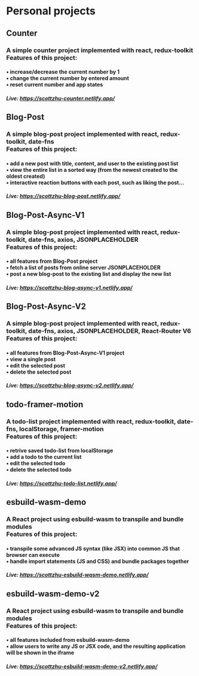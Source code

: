 # Personal projects

## Counter

### A simple counter project implemented with react, redux-toolkit<br />Features of this project:

#### • increase/decrease the current number by 1 <br />• change the current number by entered amount <br />• reset current number and app states

##### Live: https://scottzhu-counter.netlify.app/

## Blog-Post

### A simple blog-post project implemented with react, redux-toolkit, date-fns<br />Features of this project:

#### • add a new post with title, content, and user to the existing post list <br />• view the entire list in a sorted way (from the newest created to the oldest created) <br />• interactive reaction buttons with each post, such as liking the post...

##### Live: https://scottzhu-blog-post.netlify.app/

## Blog-Post-Async-V1

### A simple blog-post project implemented with react, redux-toolkit, date-fns, axios, JSONPLACEHOLDER<br />Features of this project:

#### • all features from Blog-Post project <br /> • fetch a list of posts from online server JSONPLACEHOLDER <br /> • post a new blog-post to the existing list and display the new list

##### Live: https://scottzhu-blog-async-v1.netlify.app/

## Blog-Post-Async-V2

### A simple blog-post project implemented with react, redux-toolkit, date-fns, axios, JSONPLACEHOLDER, React-Router V6<br />Features of this project:

#### • all features from Blog-Post-Async-V1 project <br /> • view a single post <br /> • edit the selected post <br /> • delete the selected post

##### Live: https://scottzhu-blog-async-v2.netlify.app/

## todo-framer-motion

### A todo-list project implemented with react, redux-toolkit, date-fns, localStorage, framer-motion<br />Features of this project:

#### • retrive saved todo-list from localStorage <br /> • add a todo to the current list <br /> • edit the selected todo <br /> • delete the selected todo

##### Live: https://scottzhu-todo-list.netlify.app/

## esbuild-wasm-demo

### A React project using esbuild-wasm to transpile and bundle modules<br />Features of this project:

#### • transpile some advanced JS syntax (like JSX) into common JS that browser can execute <br /> • handle import statements (JS and CSS) and bundle packages together

##### Live: https://scottzhu-esbuild-wasm-demo.netlify.app/

## esbuild-wasm-demo-v2

### A React project using esbuild-wasm to transpile and bundle modules<br />Features of this project:

#### • all features included from esbuild-wasm-demo <br /> • allow users to write any JS or JSX code, and the resulting application will be shown in the iframe

##### Live: https://scottzhu-esbuild-wasm-demo-v2.netlify.app/
